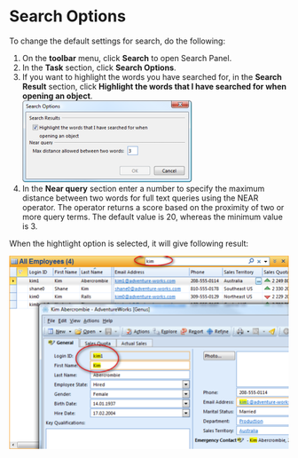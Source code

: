 # Search Options

To change the default settings for search, do the following:

1.  On the **toolbar** menu, click **Search** to open Search Panel.
2.  In the **Task** section, click **Search Options**.
3.  If you want to highlight the words you have searched for, in the **Search Result** section, click **Highlight the words that I have searched for when opening an object**.  
    ![IDA876A43715FF4EDF.ID593BF79019AA47D8.png](media/IDA876A43715FF4EDF.ID593BF79019AA47D8.png)
4.  In the **Near query** section enter a number to specify the maximum distance between two words for full text queries using the NEAR operator. The operator returns a score based on the proximity of two or more query terms. The default value is 20, whereas the minimum value is 3.

When the hightlight option is selected, it will give following result:

![IDA876A43715FF4EDF.IDF8204986D83540DC.png](media/IDA876A43715FF4EDF.IDF8204986D83540DC.png)